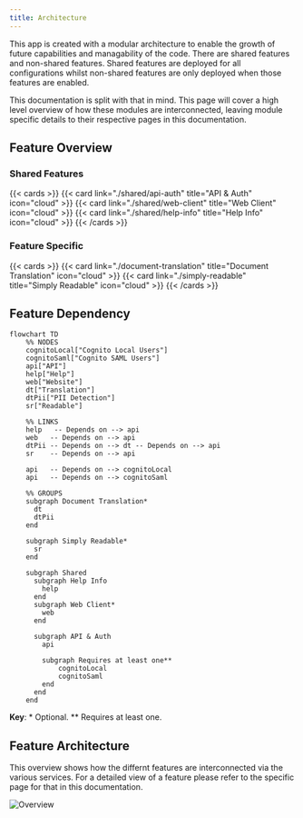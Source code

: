 ```yaml
---
title: Architecture
---
```


<!--
Copyright Amazon.com, Inc. or its affiliates. All Rights Reserved.
SPDX-License-Identifier: MIT-0
-->

This app is created with a modular architecture to enable the growth of future capabilities and managability of the code. There are shared features and non-shared features. Shared features are deployed for all configurations whilst non-shared features are only deployed when those features are enabled. 

This documentation is split with that in mind. This page will cover a high level overview of how these modules are interconnected, leaving module specific details to their respective pages in this documentation.

## Feature Overview

### Shared Features
{{< cards >}}
  {{< card link="./shared/api-auth" title="API & Auth" icon="cloud" >}}
  {{< card link="./shared/web-client" title="Web Client" icon="cloud" >}}
  {{< card link="./shared/help-info" title="Help Info" icon="cloud" >}}
{{< /cards >}}

### Feature Specific
{{< cards >}}
  {{< card link="./document-translation" title="Document Translation" icon="cloud" >}}
  {{< card link="./simply-readable" title="Simply Readable" icon="cloud" >}}
{{< /cards >}}

## Feature Dependency 

```mermaid
flowchart TD
    %% NODES
    cognitoLocal["Cognito Local Users"]
    cognitoSaml["Cognito SAML Users"]
    api["API"]
    help["Help"]
    web["Website"]
    dt["Translation"]
    dtPii["PII Detection"]
    sr["Readable"]

    %% LINKS
    help   -- Depends on --> api
    web   -- Depends on --> api
    dtPii -- Depends on --> dt -- Depends on --> api
    sr    -- Depends on --> api

    api   -- Depends on --> cognitoLocal
    api   -- Depends on --> cognitoSaml

    %% GROUPS
    subgraph Document Translation*
      dt
      dtPii
    end

    subgraph Simply Readable*
      sr
    end

    subgraph Shared
      subgraph Help Info
        help
      end
      subgraph Web Client*
        web
      end

      subgraph API & Auth
        api

        subgraph Requires at least one**
            cognitoLocal
            cognitoSaml
        end
      end
    end
```

**Key**: \* Optional. \*\* Requires at least one.

## Feature Architecture
This overview shows how the differnt features are interconnected via the various services. For a detailed view of a feature please refer to the specific page for that in this documentation.

![Overview](/diagrams/overview.png)